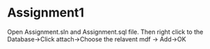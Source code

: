 # Assignment1
Open Assignment.sln and Assignment.sql file. 
Then right click to the Database->Click attach->Choose the relavent mdf -> Add->OK
